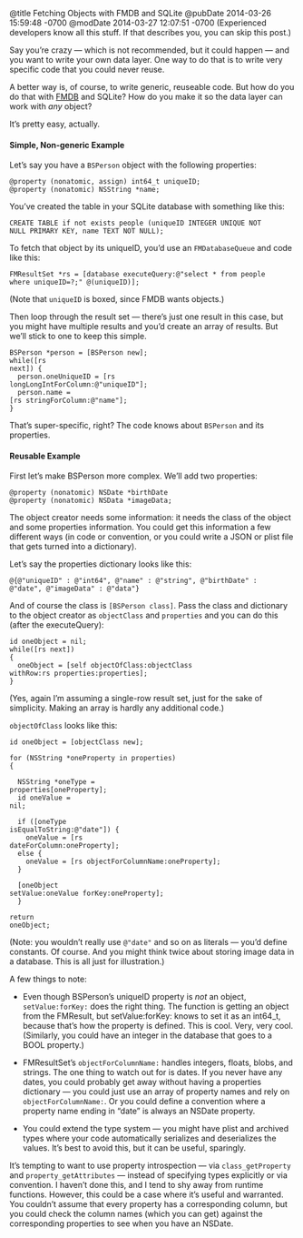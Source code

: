 @title Fetching Objects with FMDB and SQLite
@pubDate 2014-03-26 15:59:48 -0700
@modDate 2014-03-27 12:07:51 -0700
(Experienced developers know all this stuff. If that describes you, you can skip this post.)

Say you’re crazy — which is not recommended, but it could happen — and you want to write your own data layer. One way to do that is to write very specific code that you could never reuse.

A better way is, of course, to write generic, reuseable code. But how do you do that with [FMDB](https://github.com/ccgus/fmdb) and SQLite? How do you make it so the data layer can work with *any* object?

It’s pretty easy, actually.

#### Simple, Non-generic Example

Let’s say you have a `BSPerson` object with the following properties:

<code>@property (nonatomic, assign) int64_t uniqueID;</code><br />
<code>@property (nonatomic) NSString *name;</code>

You’ve created the table in your SQLite database with something like this:

<code>CREATE TABLE if not exists people (uniqueID INTEGER UNIQUE NOT NULL PRIMARY KEY, name TEXT NOT NULL);</code>

To fetch that object by its uniqueID, you’d use an `FMDatabaseQueue` and code like this:

<code>FMResultSet *rs = [database executeQuery:@"select * from people where uniqueID=?;" @(uniqueID)];</code>

(Note that `uniqueID` is boxed, since FMDB wants objects.)


Then loop through the result set — there’s just one result in this case, but you might have multiple results and you’d create an array of results. But we’ll stick to one to keep this simple.

<code>BSPerson \*person = [BSPerson new];</code><br />
<code>while([rs next]) {</code><br />
<code>&nbsp;&nbsp;person.oneUniqueID = [rs longLongIntForColumn:@"uniqueID"];</code><br />
<code>&nbsp;&nbsp;person.name = [rs stringForColumn:@"name"];</code><br />
<code>}</code>

That’s super-specific, right? The code knows about `BSPerson` and its properties.

#### Reusable Example

First let’s make BSPerson more complex. We’ll add two properties:

<code>@property (nonatomic) NSDate \*birthDate</code><br />
<code>@property (nonatomic) NSData \*imageData;</code>

The object creator needs some information: it needs the class of the object and some properties information. You could get this information a few different ways (in code or convention, or you could write a JSON or plist file that gets turned into a dictionary).

Let’s say the properties dictionary looks like this:

<code>@{@"uniqueID" : @"int64", @"name" : @"string", @"birthDate" : @"date", @"imageData" : @"data"}</code>

And of course the class is <code>[BSPerson class]</code>. Pass the class and dictionary to the object creator as `objectClass` and `properties` and you can do this (after the executeQuery):

<code>id oneObject = nil;</code><br />
<code>while([rs next]) {</code><br />
<code>&nbsp;&nbsp;oneObject = [self objectOfClass:objectClass withRow:rs properties:properties];</code><br />
<code>}</code>

(Yes, again I’m assuming a single-row result set, just for the sake of simplicity. Making an array is hardly any additional code.)

`objectOfClass` looks like this:

<code>id oneObject = [objectClass new];</code><br />
<code>&nbsp;</code><br />
<code>for (NSString \*oneProperty in properties) {</code><br />
<code>&nbsp;</code><br />
<code>&nbsp;&nbsp;NSString \*oneType = properties[oneProperty];</code><br />
<code>&nbsp;&nbsp;id oneValue = nil;</code><br />
<code>&nbsp;</code><br />
<code>&nbsp;&nbsp;if ([oneType isEqualToString:@"date"]) {</code><br />
<code>&nbsp;&nbsp;&nbsp;&nbsp;oneValue = [rs dateForColumn:oneProperty];</code><br />
<code>&nbsp;&nbsp;else {</code><br />
<code>&nbsp;&nbsp;&nbsp;&nbsp;oneValue = [rs objectForColumnName:oneProperty];</code><br />
<code>&nbsp;&nbsp;}</code><br />
<code>&nbsp;</code><br />
<code>&nbsp;&nbsp;[oneObject setValue:oneValue forKey:oneProperty];</code><br />
<code>&nbsp;&nbsp;}</code><br />
<code>&nbsp;</code><br />
<code>return oneObject;</code><br />

(Note: you wouldn’t really use `@"date"` and so on as literals — you’d define constants. Of course. And you might think twice about storing image data in a database. This is all just for illustration.)

A few things to note:

* Even though BSPerson’s uniqueID property is *not* an object, <code>setValue:forKey:</code> does the right thing. The function is getting an object from the FMResult, but setValue:forKey: knows to set it as an int64_t, because that’s how the property is defined. This is cool. Very, very cool. (Similarly, you could have an integer in the database that goes to a BOOL property.)

* FMResultSet’s `objectForColumnName:` handles integers, floats, blobs, and strings. The one thing to watch out for is dates. If you never have any dates, you could probably get away without having a properties dictionary — you could just use an array of property names and rely on `objectForColumnName:`. Or you could define a convention where a property name ending in “date” is always an NSDate property.

* You could extend the type system — you might have plist and archived types where your code automatically serializes and deserializes the values. It’s best to avoid this, but it can be useful, sparingly.

It’s tempting to want to use property introspection — via `class_getProperty` and `property_getAttributes` — instead of specifying types explicitly or via convention. I haven’t done this, and I tend to shy away from runtime functions. However, this could be a case where it’s useful and warranted. You couldn’t assume that every property has a corresponding column, but you could check the column names (which you can get) against the corresponding properties to see when you have an NSDate.
